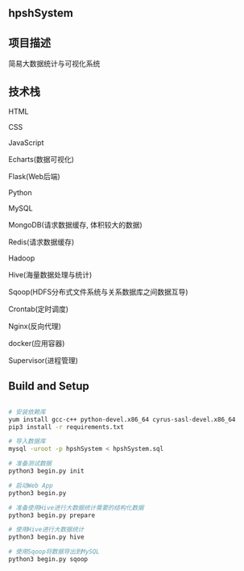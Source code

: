## hpshSystem

## 项目描述

简易大数据统计与可视化系统

## 技术栈

HTML

CSS 

JavaScript

Echarts(数据可视化)

Flask(Web后端)

Python

MySQL

MongoDB(请求数据缓存, 体积较大的数据)

Redis(请求数据缓存)

Hadoop

Hive(海量数据处理与统计)

Sqoop(HDFS分布式文件系统与关系数据库之间数据互导)

Crontab(定时调度)

Nginx(反向代理)

docker(应用容器)

Supervisor(进程管理)

## Build and Setup

```bash

# 安装依赖库
yum install gcc-c++ python-devel.x86_64 cyrus-sasl-devel.x86_64
pip3 install -r requirements.txt

# 导入数据库
mysql -uroot -p hpshSystem < hpshSystem.sql

# 准备测试数据
python3 begin.py init

# 启动Web App
python3 begin.py

# 准备使用Hive进行大数据统计需要的结构化数据
python3 begin.py prepare

# 使用Hive进行大数据统计
python3 begin.py hive

# 使用Sqoop将数据导出到MySQL
python3 begin.py sqoop

```

